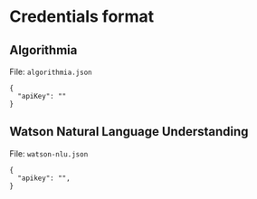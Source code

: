 # Credentials format

## Algorithmia

File: `algorithmia.json`

```
{
  "apiKey": ""
}
```

## Watson Natural Language Understanding

File: `watson-nlu.json`

```
{
  "apikey": "",
}
```
